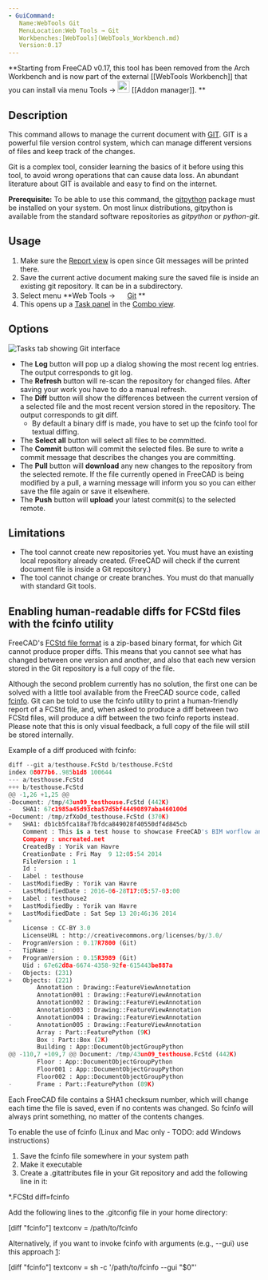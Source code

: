 ```yaml
---
- GuiCommand:
   Name:WebTools Git‏‎
   MenuLocation:Web Tools → Git
   Workbenches:[WebTools](WebTools_Workbench.md)
   Version:0.17
---
```



**Starting from FreeCAD v0.17, this tool has been removed from the Arch Workbench and is now part of the external [[WebTools Workbench]] that you can install via menu Tools → <img src="images/AddonManager.svg" width=24px> [[Addon manager]].
**

## Description

This command allows to manage the current document with [GIT](https://en.wikipedia.org/wiki/Git_%28software%29). GIT is a powerful file version control system, which can manage different versions of files and keep track of the changes.

Git is a complex tool, consider learning the basics of it before using this tool, to avoid wrong operations that can cause data loss. An abundant literature about GIT is available and easy to find on the internet.

**Prerequisite:** To be able to use this command, the [gitpython](https://github.com/gitpython-developers/GitPython) package must be installed on your system. On most linux distributions, gitpython is available from the standard software repositories as *gitpython* or *python-git*.

## Usage

1.  Make sure the [Report view](Report_view.md) is open since Git messages will be printed there.
2.  Save the current active document making sure the saved file is inside an existing git repository. It can be in a subdirectory.
3.  Select menu **Web Tools → <img src="images/WebTools_Git.svg" width=16px> [Git](WebTools_Git.md)
**
4.  This opens up a [Task panel](Task_panel.md) in the [Combo view](Combo_view.md).

## Options

![Tasks tab showing Git interface](images/Arch_Git_panel.jpg )

-   The **Log** button will pop up a dialog showing the most recent log entries. The output corresponds to git log.
-   The **Refresh** button will re-scan the repository for changed files. After saving your work you have to do a manual refresh.
-   The **Diff** button will show the differences between the current version of a selected file and the most recent version stored in the repository. The output corresponds to git diff.
    -   By default a binary diff is made, you have to set up the fcinfo tool for textual diffing.
-   The **Select all** button will select all files to be committed.
-   The **Commit** button will commit the selected files. Be sure to write a commit message that describes the changes you are committing.
-   The **Pull** button will **download** any new changes to the repository from the selected remote. If the file currently opened in FreeCAD is being modified by a pull, a warning message will inform you so you can either save the file again or save it elsewhere.
-   The **Push** button will **upload** your latest commit(s) to the selected remote.

## Limitations

-   The tool cannot create new repositories yet. You must have an existing local repository already created. (FreeCAD will check if the current document file is inside a Git repository.)
-   The tool cannot change or create branches. You must do that manually with standard Git tools.

## Enabling human-readable diffs for FCStd files with the fcinfo utility 

FreeCAD\'s [FCStd file format](File_Format_FCStd.md) is a zip-based binary format, for which Git cannot produce proper diffs. This means that you cannot see what has changed between one version and another, and also that each new version stored in the Git repository is a full copy of the file.

Although the second problem currently has no solution, the first one can be solved with a little tool available from the FreeCAD source code, called [fcinfo](https://github.com/FreeCAD/FreeCAD/blob/master/src/Tools/fcinfo). Git can be told to use the fcinfo utility to print a human-friendly report of a FCStd file, and, when asked to produce a diff between two FCStd files, will produce a diff between the two fcinfo reports instead. Please note that this is only visual feedback, a full copy of the file will still be stored internally.

Example of a diff produced with fcinfo:


```python
diff --git a/testhouse.FcStd b/testhouse.FcStd
index 08077b6..985b1d8 100644
--- a/testhouse.FcStd
+++ b/testhouse.FcStd
@@ -1,26 +1,25 @@
-Document: /tmp/43un09_testhouse.FcStd (442K)
-   SHA1: 67c1985a45d93cba57d5bf44490897aba460100d
+Document: /tmp/zfXoDd_testhouse.FcStd (370K)
+   SHA1: db1cb5fca18af7bfdca849028f40550df4d845cb
    Comment : This is a test house to showcase FreeCAD's BIM worflow and IFC export capabilities
    Company : uncreated.net
    CreatedBy : Yorik van Havre
    CreationDate : Fri May  9 12:05:54 2014 
    FileVersion : 1
    Id : 
-   Label : testhouse
-   LastModifiedBy : Yorik van Havre
-   LastModifiedDate : 2016-06-28T17:05:57-03:00
+   Label : testhouse2
+   LastModifiedBy : Yorik van Havre
+   LastModifiedDate : Sat Sep 13 20:46:36 2014
+
    License : CC-BY 3.0
    LicenseURL : http://creativecommons.org/licenses/by/3.0/
-   ProgramVersion : 0.17R7800 (Git)
-   TipName : 
+   ProgramVersion : 0.15R3989 (Git)
    Uid : 67e62d8a-6674-4358-92fe-615443be887a
-   Objects: (231)
+   Objects: (221)
        Annotation : Drawing::FeatureViewAnnotation
        Annotation001 : Drawing::FeatureViewAnnotation
        Annotation002 : Drawing::FeatureViewAnnotation
        Annotation003 : Drawing::FeatureViewAnnotation
-       Annotation004 : Drawing::FeatureViewAnnotation
-       Annotation005 : Drawing::FeatureViewAnnotation
        Array : Part::FeaturePython (9K)
        Box : Part::Box (2K)
        Building : App::DocumentObjectGroupPython
@@ -110,7 +109,7 @@ Document: /tmp/43un09_testhouse.FcStd (442K)
        Floor : App::DocumentObjectGroupPython
        Floor001 : App::DocumentObjectGroupPython
        Floor002 : App::DocumentObjectGroupPython
-       Frame : Part::FeaturePython (89K)
```

Each FreeCAD file contains a SHA1 checksum number, which will change each time the file is saved, even if no contents was changed. So fcinfo will always print something, no matter of the contents changes.

To enable the use of fcinfo (Linux and Mac only - TODO: add Windows instructions)

1.  Save the fcinfo file somewhere in your system path
2.  Make it executable
3.  Create a .gitattributes file in your Git repository and add the following line in it:

*.FCStd diff=fcinfo

Add the following lines to the .gitconfig file in your home directory:

[diff "fcinfo"]
textconv = /path/to/fcinfo

Alternatively, if you want to invoke fcinfo with arguments (e.g., --gui) use this approach [1](https://stackoverflow.com/questions/55601430/how-to-pass-a-filename-argument-gitconfig-diff-textconv):

[diff "fcinfo"]
textconv = sh -c '/path/to/fcinfo --gui "$0"'
